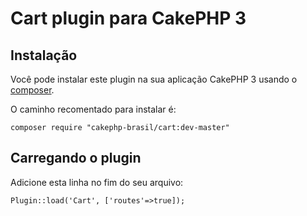 # Cart plugin para CakePHP 3

## Instalação

Você pode instalar este plugin na sua aplicação CakePHP 3 usando o [composer](http://getcomposer.org).

O caminho recomentado para instalar é:

```
composer require "cakephp-brasil/cart:dev-master"
```

## Carregando o plugin

Adicione esta linha no fim do seu arquivo:

```
Plugin::load('Cart', ['routes'=>true]);
```